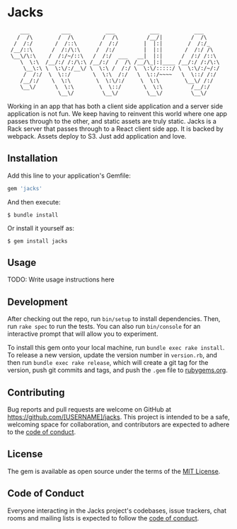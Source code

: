 # Jacks
```
    ___          ___           ___           ___           ___     
   /  /\        /  /\         /  /\         /__/|         /  /\    
  /  /:/       /  /::\       /  /:/        |  |:|        /  /:/_   
 /__/::\      /  /:/\:\     /  /:/         |  |:|       /  /:/ /\  
 \__\/\:\    /  /:/~/::\   /  /:/  ___   __|  |:|      /  /:/ /::\ 
    \  \:\  /__/:/ /:/\:\ /__/:/  /  /\ /__/\_|:|____ /__/:/ /:/\:\
     \__\:\ \  \:\/:/__\/ \  \:\ /  /:/ \  \:\/:::::/ \  \:\/:/~/:/
     /  /:/  \  \::/       \  \:\  /:/   \  \::/~~~~   \  \::/ /:/ 
    /__/:/    \  \:\        \  \:\/:/     \  \:\        \__\/ /:/  
    \__\/      \  \:\        \  \::/       \  \:\         /__/:/   
                \__\/         \__\/         \__\/         \__\/    
```
Working in an app that has both a client side application and a server side
application is not fun. We keep having to reinvent this world where one app
passes through to the other, and static assets are truly static. Jacks is a Rack
server that passes through to a React client side app. It is backed by webpack.
Assets deploy to S3. Just add application and love.

## Installation

Add this line to your application's Gemfile:

```ruby
gem 'jacks'
```

And then execute:

    $ bundle install

Or install it yourself as:

    $ gem install jacks


## Usage

TODO: Write usage instructions here

## Development

After checking out the repo, run `bin/setup` to install dependencies. Then, run `rake spec` to run the tests. You can also run `bin/console` for an interactive prompt that will allow you to experiment.

To install this gem onto your local machine, run `bundle exec rake install`. To release a new version, update the version number in `version.rb`, and then run `bundle exec rake release`, which will create a git tag for the version, push git commits and tags, and push the `.gem` file to [rubygems.org](https://rubygems.org).

## Contributing

Bug reports and pull requests are welcome on GitHub at https://github.com/[USERNAME]/jacks. This project is intended to be a safe, welcoming space for collaboration, and contributors are expected to adhere to the [code of conduct](https://github.com/[USERNAME]/jacks/blob/master/CODE_OF_CONDUCT.md).

## License

The gem is available as open source under the terms of the [MIT License](https://opensource.org/licenses/MIT).

## Code of Conduct

Everyone interacting in the Jacks project's codebases, issue trackers, chat rooms and mailing lists is expected to follow the [code of conduct](https://github.com/[USERNAME]/jacks/blob/master/CODE_OF_CONDUCT.md).
